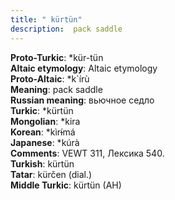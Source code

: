 ```yaml
---
title: " kürtün"
description:  pack saddle
---
```


<strong>Proto-Turkic</strong>:  *kür-tün<br>
<strong>Altaic etymology</strong>:  Altaic etymology<br>
<strong> Proto-Altaic</strong>:  *k`írù<br>
<strong>Meaning</strong>:  pack saddle<br>
<strong>Russian meaning</strong>:  вьючное седло<br>
<strong>Turkic</strong>:  *kürtün<br>
<strong>Mongolian</strong>:  *kira<br>
<strong>Korean</strong>:  *kìrɨ́má<br>
<strong>Japanese</strong>:  *kúrà<br>
<strong>Comments</strong>:  VEWT 311, Лексика 540.<br>
<strong>Turkish</strong>:  kürtün<br>
<strong>Tatar</strong>:  kürčen (dial.)<br>
<strong>Middle Turkic</strong>:  kürtün (AH)<br>


